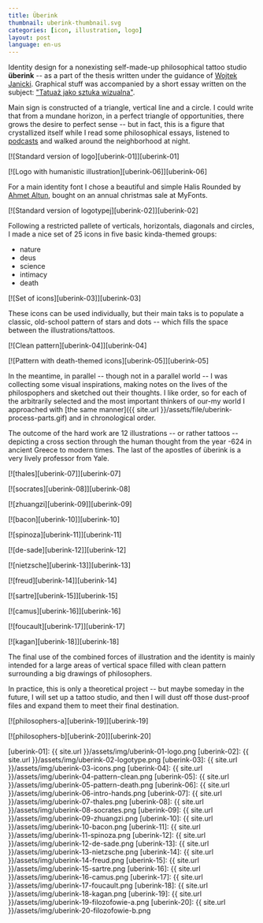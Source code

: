 ```yaml
---
title: Überink
thumbnail: uberink-thumbnail.svg
categories: [icon, illustration, logo]
layout: post
language: en-us
---
```


Identity design for a nonexisting self-made-up philosophical tattoo studio **überink** -- as a part of the thesis written under the guidance of [Wojtek Janicki](http://gobranding.eu/). Graphical stuff was accompanied by a short essay written on the subject: ["Tatuaż jako sztuka wizualna"]({{site.url}}/assets/file/uberink-historia-tatuazu.pdf).

Main sign is constructed of a triangle, vertical line and a circle. I could write that from a mundane horizon, in a perfect triangle of opportunities, there grows the desire to perfect sense -- but in fact, this is a figure that crystallized itself while I read some philosophical essays, listened to [podcasts](http://www.partiallyexaminedlife.com/) and walked around the neighborhood at night.

[![Standard version of logo][uberink-01]][uberink-01]

[![Logo with humanistic illustration][uberink-06]][uberink-06]

For a main identity font I chose a beautiful and simple Halis Rounded by [Ahmet Altun](http://www.aatype.net/), bought on an annual christmas sale at MyFonts.

[![Standard version of logotypej][uberink-02]][uberink-02]

Following a restricted pallete of verticals, horizontals, diagonals and circles, I made a nice set of 25 icons in five basic kinda-themed groups:

- nature
- deus
- science
- intimacy
- death

[![Set of icons][uberink-03]][uberink-03]

These icons can be used individually, but their main taks is to populate a classic, old-school pattern of stars and dots -- which fills the space between the illustrations/tattoos.

[![Clean pattern][uberink-04]][uberink-04]

[![Pattern with death-themed icons][uberink-05]][uberink-05]

In the meantime, in parallel -- though not in a parallel world -- I was collecting some visual inspirations, making notes on the lives of the philospophers and sketched out their thoughts. I like order, so for each of the arbitrarily selected and the most important thinkers of our-my world I approached with [the same manner]({{ site.url }}/assets/file/uberink-process-parts.gif) and in chronological order.

The outcome of the hard work are 12 illustrations -- or rather tattoos -- depicting a cross section through the human thought from the year -624 in ancient Greece to modern times. The last of the apostles of überink is a very lively professor from Yale.

[![thales][uberink-07]][uberink-07]

[![socrates][uberink-08]][uberink-08]

[![zhuangzi][uberink-09]][uberink-09]

[![bacon][uberink-10]][uberink-10]

[![spinoza][uberink-11]][uberink-11]

[![de-sade][uberink-12]][uberink-12]

[![nietzsche][uberink-13]][uberink-13]

[![freud][uberink-14]][uberink-14]

[![sartre][uberink-15]][uberink-15]

[![camus][uberink-16]][uberink-16]

[![foucault][uberink-17]][uberink-17]

[![kagan][uberink-18]][uberink-18]

The final use of the combined forces of illustration and the identity is mainly intended for a large areas of vertical space filled with clean pattern surrounding a big drawings of philosophers.

In practice, this is only a theoretical project -- but maybe someday in the future, I will set up a tattoo studio, and then I will dust off those dust-proof files and expand them to meet their final destination.

[![philosophers-a][uberink-19]][uberink-19]

[![philosophers-b][uberink-20]][uberink-20]

[uberink-01]: {{ site.url }}/assets/img/uberink-01-logo.png
[uberink-02]: {{ site.url }}/assets/img/uberink-02-logotype.png
[uberink-03]: {{ site.url }}/assets/img/uberink-03-icons.png
[uberink-04]: {{ site.url }}/assets/img/uberink-04-pattern-clean.png
[uberink-05]: {{ site.url }}/assets/img/uberink-05-pattern-death.png
[uberink-06]: {{ site.url }}/assets/img/uberink-06-intro-hands.png
[uberink-07]: {{ site.url }}/assets/img/uberink-07-thales.png
[uberink-08]: {{ site.url }}/assets/img/uberink-08-socrates.png
[uberink-09]: {{ site.url }}/assets/img/uberink-09-zhuangzi.png
[uberink-10]: {{ site.url }}/assets/img/uberink-10-bacon.png
[uberink-11]: {{ site.url }}/assets/img/uberink-11-spinoza.png
[uberink-12]: {{ site.url }}/assets/img/uberink-12-de-sade.png
[uberink-13]: {{ site.url }}/assets/img/uberink-13-nietzsche.png
[uberink-14]: {{ site.url }}/assets/img/uberink-14-freud.png
[uberink-15]: {{ site.url }}/assets/img/uberink-15-sartre.png
[uberink-16]: {{ site.url }}/assets/img/uberink-16-camus.png
[uberink-17]: {{ site.url }}/assets/img/uberink-17-foucault.png
[uberink-18]: {{ site.url }}/assets/img/uberink-18-kagan.png
[uberink-19]: {{ site.url }}/assets/img/uberink-19-filozofowie-a.png
[uberink-20]: {{ site.url }}/assets/img/uberink-20-filozofowie-b.png
